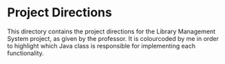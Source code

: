 # Project Directions

This directory contains the project directions for the Library Management System project, as given by the professor. It is colourcoded by me in order to highlight which Java class is responsible for implementing each functionality.
